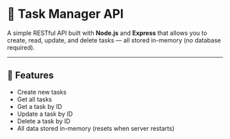# 📝 Task Manager API

A simple RESTful API built with **Node.js** and **Express** that allows you to create, read, update, and delete tasks — all stored in-memory (no database required).

---

## 🚀 Features

- Create new tasks
- Get all tasks
- Get a task by ID
- Update a task by ID
- Delete a task by ID
- All data stored in-memory (resets when server restarts)
